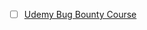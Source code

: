 - [ ] [Udemy Bug Bounty Course](udemy.com/course/website-hacking-and-bug-bounty-course/?utm_source=adwords&utm_medium=udemyads&utm_campaign=LongTail_la.EN_cc.ROW&utm_content=deal4584&utm_term=_._ag_77879423894_._ad_386759469007_._kw__._de_c_._dm__._pl__._ti_dsa-1007766171032_._li_9062997_._pd__._&matchtype=b&gclid=CjwKCAjwp-X0BRAFEiwAheRui0Bpsq78f4-URiVfTxXJEYxi0m3uFGkVt4f3UqC_RcZSj3myilRykxoCFu0QAvD_BwE)
